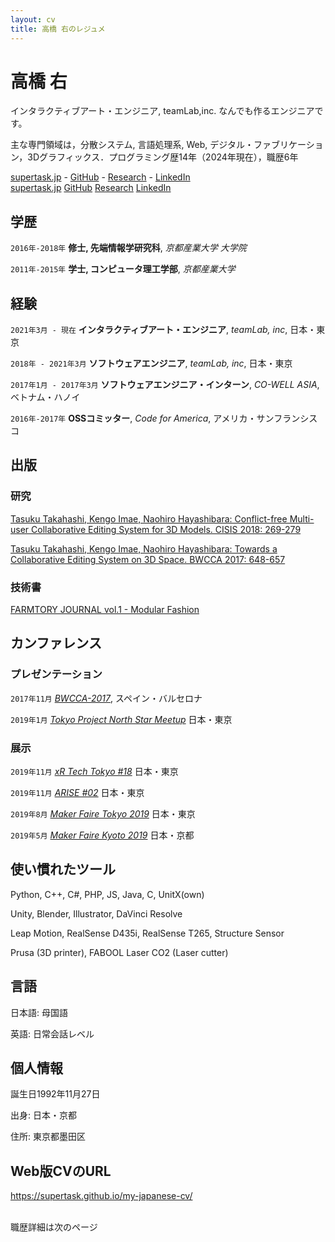 ```yaml
---
layout: cv
title: 高橋 右のレジュメ
---
```

# 高橋 右
インタラクティブアート・エンジニア, teamLab,inc. なんでも作るエンジニアです。

主な専門領域は，分散システム, 言語処理系, Web, デジタル・ファブリケーション，3Dグラフィックス．プログラミング歴14年（2024年現在），職歴6年
<!--<a href="firstname.lastname@helsinki.fi">firstname.lastname@helsinki.fi</a> - +358 (0)2 941 51617-->
<div id="webaddress" class="only_show_on_web">
  <a href="https://supertask.jp"><i class="fas fa-home"></i> supertask.jp</a> -
  <a href="https://github.com/supertask"><i class="fab fa-github"></i> GitHub</a> -
  <!--<a href="https://medium.com/@pythor"><i class="fab fa-medium"></i> Medium</a><br />-->
  <a href="https://dblp.org/pers/hd/t/Takahashi:Tasuku"><i class="fas fa-university"></i> Research</a> -
  <!--<a href="https://www.youtube.com/channel/UCM7uAAwOleF5AtsEe3x9Qzg"><i class="fab fa-youtube"></i> YouTube</a>-->
  <a href="https://www.linkedin.com/in/supertask/"><i class="fab fa-linkedin"></i> LinkedIn</a><br />
</div>

<div id="webaddress_pdf" class="only_show_on_pdf">
  <a href="https://supertask.jp"><i class="fas fa-home"></i> supertask.jp</a>
  <a href="https://github.com/supertask"><i class="fab fa-github"></i> GitHub</a>
  <!--<a href="https://medium.com/@pythor"><i class="fab fa-medium"></i> Medium</a>-->
  <a href="https://dblp.org/pers/hd/t/Takahashi:Tasuku"><i class="fas fa-university"></i> Research</a>
  <!--<a href="https://www.youtube.com/channel/UCM7uAAwOleF5AtsEe3x9Qzg"><i class="fab fa-youtube"></i> YouTube</a>-->
  <a href="https://www.linkedin.com/in/supertask/"><i class="fab fa-linkedin"></i> LinkedIn</a><br />
</div>

## 学歴

`2016年-2018年`
**修士, 先端情報学研究科**, *京都産業大学 大学院*

`2011年-2015年`
**学士, コンピュータ理工学部**, *京都産業大学*

## 経験

`2021年3月 - 現在`
**インタラクティブアート・エンジニア**, *teamLab, inc*, 日本・東京

`2018年 - 2021年3月`
**ソフトウェアエンジニア**, *teamLab, inc*, 日本・東京

<!--
- [Message Pillar](https://www.team-lab.com/pillar/) - スマホ&サイネージアート, [Ceno](https://ceno.jp/) - アパレルECサイト,
- [Biccamera](https://play.google.com/store/apps/details?id=com.biccamera.android.mobile&hl=en) - スマホアプリ, すかいらーく・ガスト - タブレットアプリ,
- [チームラボCMS](https://www.team-lab.com/teamlabcms) - コア開発, [日本調剤](https://www.nicho.co.jp/) - コーポレートサイト
-->


`2017年1月 - 2017年3月`
**ソフトウェアエンジニア・インターン**, *CO-WELL ASIA*, ベトナム・ハノイ

`2016年-2017年`
**OSSコミッター**, *Code for America*, アメリカ・サンフランシスコ


## 出版
### 研究
[Tasuku Takahashi, Kengo Imae, Naohiro Hayashibara: Conflict-free Multi-user Collaborative Editing System for 3D Models. CISIS 2018: 269-279](https://link.springer.com/chapter/10.1007/978-3-319-93659-8_24)

[Tasuku Takahashi, Kengo Imae, Naohiro Hayashibara: Towards a Collaborative Editing System on 3D Space. BWCCA 2017: 648-657](https://link.springer.com/chapter/10.1007/978-3-319-69811-3_58)


### 技術書
[FARMTORY JOURNAL vol.1 - Modular Fashion](https://farmtory.booth.pm/items/1317978)

## カンファレンス

### プレゼンテーション
`2017年11月`
*[BWCCA-2017](http://voyager.ce.fit.ac.jp/conf/bwcca/2017/)*, スペイン・バルセロナ

`2019年1月`
*[Tokyo Project North Star Meetup](https://vrtokyo.connpass.com/event/111295/)* 日本・東京

### 展示
`2019年11月`
*[xR Tech Tokyo #18](https://vrtokyo.connpass.com/event/151017/)* 日本・東京

`2019年11月`
*[ARISE #02](https://arise2.peatix.com/)* 日本・東京

`2019年8月`
*[Maker Faire Tokyo 2019](https://makezine.jp/event/makers-mft2019/m0256/)* 日本・東京

`2019年5月`
*[Maker Faire Kyoto 2019](https://makezine.jp/event/makers-mfk2019/m0028/)* 日本・京都

## 使い慣れたツール
Python, C++, C#, PHP, JS, Java, C, UnitX(own)

Unity, Blender, Illustrator, DaVinci Resolve

Leap Motion, RealSense D435i, RealSense T265, Structure Sensor

Prusa (3D printer), FABOOL Laser CO2 (Laser cutter)

## 言語
日本語: 母国語

英語: 日常会話レベル

## 個人情報
誕生日1992年11月27日

出身: 日本・京都

住所: 東京都墨田区

## Web版CVのURL
https://supertask.github.io/my-japanese-cv/

<br/><span class="only_show_on_pdf">職歴詳細は次のページ</span>
